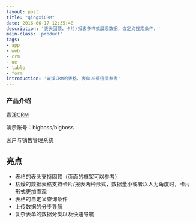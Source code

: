 ```yaml
---
layout: post
title: "qingxiCRM"              
date: 2016-06-17 12:35:48
description: '表头固顶，卡片/报表多样式展现数据，自定义搜索条件，'
main-class: 'product'
tags:
- app
- web
- crm
- ue
- table
- form
introduction: '青溪CRM的表格、表单UE很值得参考'
---
```


### 产品介绍
[青溪CRM](https://www.v4crm.com/qingxi/f?p=9057:101)

演示账号：bigboss/bigboss

客户与销售管理系统

## 亮点
* 表格的表头支持固顶（页面的框架可以参考）
* 枯燥的数据表格支持卡片/报表两种形式，数据量小或者以人为角度时，卡片形式更加直观
* 表格的自定义查询条件
* 上传数据的分步导航
* 复杂表单的数据分类以及快速导航
